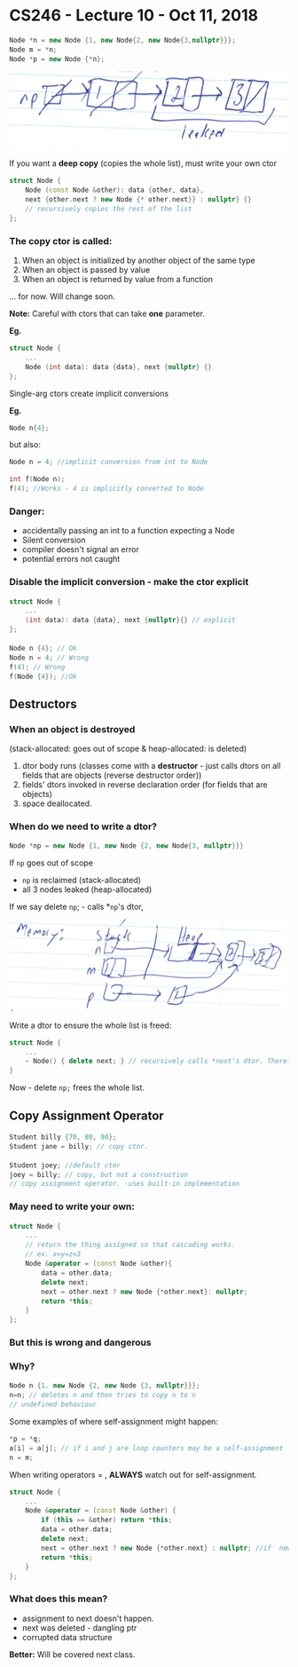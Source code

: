 # CS246 - Lecture 10 - Oct 11, 2018

```C++
Node *n = new Node {1, new Node{2, new Node{3,nullptr}}};
Node m = *n;
Node *p = new Node {*n};
```
![Linked List Diagram2](Images/CS246_Oct11_mem_diagram2.jpg "Linked List Diagram Picture2")

If you want a **deep copy** (copies the whole list), must write your own ctor

```C++
struct Node {
    Node (const Node &other): data {other, data},
    next {other.next ? new Node {* other.next}} : nullptr} {} 
    // recursively copies the rest of the list
};
```

### The copy ctor is called:

1. When an object is initialized by another object of the same type
2. When an object is passed by value 
3. When an object is returned by value from a function

... for now. Will change soon.

**Note:** Careful with ctors that can take **one** parameter.

**Eg.**
```C++
struct Node {
    ...
    Node (int data): data {data}, next {nullptr} {}
};
```

Single-arg ctors create implicit conversions

**Eg.**
```C++
Node n{4};
```
but also:
```C++
Node n = 4; //implicit conversion from int to Node
```

```C++
int f(Node n);
f(4); //Works - 4 is implicitly converted to Node
```
### Danger:
- accidentally passing an int to a function expecting a Node
- Silent conversion
- compiler doesn't signal an error
- potential errors not caught

### Disable the implicit conversion - make the ctor explicit

```C++
struct Node {
    ...
    (int data): data {data}, next {nullptr}{} // explicit
};

Node n {4}; // Ok
Node n = 4; // Wrong
f(4); // Wrong
f(Node {4}); //Ok
```

## Destructors

### When an object is destroyed 
(stack-allocated: goes out of scope &
heap-allocated: is deleted)

1. dtor body runs (classes come with a **destructor** - just calls dtors on all fields that are objects (reverse destructor order))
2. fields' dtors invoked in reverse declaration order (for fields that are objects)
3. space deallocated.

### When do we need to write a dtor?

```C++
Node *np = new Node {1, new Node {2, new Node{3, nullptr}}}
```
If `np` goes out of scope 
- `np` is reclaimed (stack-allocated)
- all 3 nodes leaked (heap-allocated)

If we say delete `np`; - calls *`np`'s dtor,

![Linked List Diagram1](Images/CS246_Oct11_mem_diagram1.jpg "Linked List Diagram Picture1")

Write a dtor to ensure the whole list is freed:

```C++
struct Node {
    ...
    ~ Node() { delete next; } // recursively calls *next's dtor. Therefore, whole list is deallocated.
}
```
Now - delete `np;` frees the whole list.

## Copy Assignment Operator

```C++
Student billy {70, 80, 90};
Student jane = billy; // copy ctor.

Student joey; //default ctor
joey = billy; // copy, but not a construction
// copy assignment operator. -uses built-in implementation
```
### May need to write your own:
```C++
struct Node {
    ...
    // return the thing assigned so that cascading works. 
    // ex. x=y=z=3
    Node &operator = (const Node &other){
        data = other.data;
        delete next;
        next = other.next ? new Node {*other.next}: nullptr;
        return *this;
    }  
};
```

### But this is wrong and dangerous

### Why?

```C++
Node n {1. new Node {2, new Node {3, nullptr}}};
n=n; // deletes n and then tries to copy n to n
// undefined behaviour
```

Some examples of where self-assignment might happen:
```C++
*p = *q;
a[i] = a[j]; // if i and j are loop counters may be a self-assignment
n = m;
```

When writing operators = , **ALWAYS** watch out for self-assignment.

```C++
struct Node {
    ...
    Node &operator = (const Node &other) {
        if (this == &other) return *this;
        data = other.data;
        delete next;
        next = other.next ? new Node {*other.next} : nullptr; //if  new fails, function quits immediately 
        return *this;
    }
};
```
### What does this mean?
- assignment to next doesn't happen.
- next was deleted - dangling ptr 
- corrupted data structure

**Better:** 
Will be covered next class.




